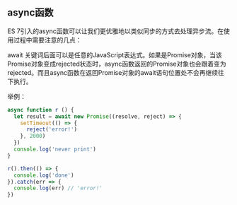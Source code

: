 
## async函数

ES 7引入的async函数可以让我们更优雅地以类似同步的方式去处理异步流。在使用过程中需要注意的几点：

await 关键词后面可以是任意的JavaScript表达式。如果是Promise对象，当该Promise对象变成rejected状态时，async函数返回的Promise对象也会跟着变为rejected。而且async函数在返回Promise对象的await语句位置处不会再继续往下执行。

举例：

```javascript
async function r () {
  let result = await new Promise((resolve, reject) => {
    setTimeout(() => {
      reject('error!')
    }, 2000)
  })
  console.log('never print')
}

r().then(() => {
  console.log('done')
}).catch(err => {
  console.log(err) // 'error!'
})
```